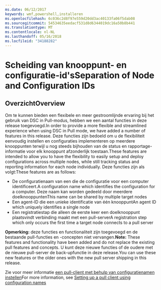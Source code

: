 ```yaml
---
ms.date: 06/12/2017
keywords: wmf,powershell,installeren
ms.openlocfilehash: 6c036c2d8f97e559d20dd3ac40133fa06f5dab08
ms.sourcegitcommit: 54534635eedacf531d8d6344019dc16a50b8b441
ms.translationtype: MT
ms.contentlocale: nl-NL
ms.lasthandoff: 05/16/2018
ms.locfileid: "34188282"
---
```

# <a name="separation-of-node-and-configuration-ids"></a><span data-ttu-id="0917c-102">Scheiding van knooppunt- en configuratie-id's</span><span class="sxs-lookup"><span data-stu-id="0917c-102">Separation of Node and Configuration IDs</span></span>

## <a name="overview"></a><span data-ttu-id="0917c-103">Overzicht</span><span class="sxs-lookup"><span data-stu-id="0917c-103">Overview</span></span>

<span data-ttu-id="0917c-104">Om te kunnen bieden een flexibele en meer gestroomlijnde ervaring bij het gebruik van DSC in Pull-modus, hebben we een aantal functies in deze release toegevoegd.</span><span class="sxs-lookup"><span data-stu-id="0917c-104">In order to provide a more flexible and streamlined experience when using DSC in Pull mode, we have added a number of features in this release.</span></span> <span data-ttu-id="0917c-105">Deze functies zijn bedoeld om u de flexibiliteit eenvoudig instellen en configuraties implementeren op meerdere knooppunten terwijl u nog steeds bijhouden van de status en rapportage-informatie voor elk knooppunt afzonderlijk toestaan.</span><span class="sxs-lookup"><span data-stu-id="0917c-105">These features are intended to allow you to have the flexibility to easily setup and deploy configurations across multiple nodes, while still tracking status and reporting information for each node individually.</span></span>
<span data-ttu-id="0917c-106">Deze functies zijn als volgt:</span><span class="sxs-lookup"><span data-stu-id="0917c-106">These features are as follows:</span></span>

* <span data-ttu-id="0917c-107">De configuratienaam van een die de configuratie voor een computer identificeert.</span><span class="sxs-lookup"><span data-stu-id="0917c-107">A configuration name which identifies the configuration for a computer.</span></span> <span data-ttu-id="0917c-108">Deze naam kan worden gedeeld door meerdere doelknooppunten</span><span class="sxs-lookup"><span data-stu-id="0917c-108">This name can be shared by multiple target nodes</span></span>
* <span data-ttu-id="0917c-109">Een agent-ID die een unieke identificatie van één knooppunt</span><span class="sxs-lookup"><span data-stu-id="0917c-109">An agent ID which uniquely identifies a single node</span></span>
* <span data-ttu-id="0917c-110">Een registratiestap die alleen de eerste keer een doelknooppunt plaatsvindt verbinding maakt met een pull-server</span><span class="sxs-lookup"><span data-stu-id="0917c-110">A registration step which only occurs the first time a target node connects to a pull server</span></span>

<span data-ttu-id="0917c-111">**Opmerking:** deze functies en functionaliteit zijn toegevoegd en de bestaande pull-functies en -concepten niet vervangen.</span><span class="sxs-lookup"><span data-stu-id="0917c-111">**Note:** These features and functionality have been added and do not replace the existing pull features and concepts.</span></span> <span data-ttu-id="0917c-112">U kunt deze nieuwe functies of de oudere met de nieuwe pull-server de back-upfunctie in deze release.</span><span class="sxs-lookup"><span data-stu-id="0917c-112">You can use these new features or the older ones with the new pull server shipping in this release.</span></span>

<span data-ttu-id="0917c-113">Zie voor meer informatie [een pull-client met behulp van configuratienamen instellen](https://msdn.microsoft.com/powershell/dsc/pullclientconfignames)</span><span class="sxs-lookup"><span data-stu-id="0917c-113">For more information, see [Setting up a pull client using configuration names](https://msdn.microsoft.com/powershell/dsc/pullclientconfignames)</span></span>
